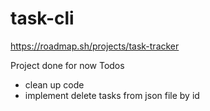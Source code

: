 # task-cli
https://roadmap.sh/projects/task-tracker

Project done for now
Todos
  - clean up code
  - implement delete tasks from json file by id
